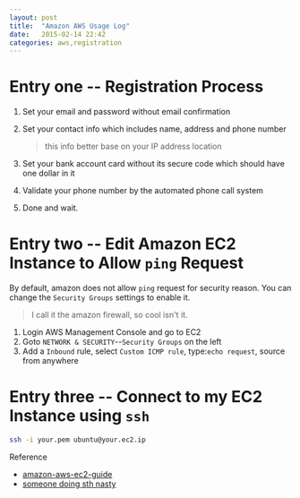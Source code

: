 ```yaml
---
layout: post
title:  "Amazon AWS Usage Log"
date:   2015-02-14 22:42
categories: aws,registration
---
```


# Entry one -- Registration Process

1. Set your email and password without email confirmation
2. Set your contact info which includes name, address and phone number

    > this info better base on your IP address location

3. Set your bank account card without its secure code which should have one dollar in it
4. Validate your phone number by the automated phone call system
5. Done and wait. 


# Entry two -- Edit Amazon EC2 Instance to Allow `ping` Request

By default, amazon does not allow `ping` request for security reason. You can change the `Security Groups` settings to enable it.

> I call it the amazon firewall, so cool isn't it.

1. Login AWS Management Console and go to EC2
2. Goto `NETWORK & SECURITY`--`Security Groups` on the left
3. Add a `Inbound` rule, select `Custom ICMP rule`, type:`echo request`, source from anywhere


# Entry three -- Connect to my EC2 Instance using `ssh`

```sh
ssh -i your.pem ubuntu@your.ec2.ip
```

Reference

* [amazon-aws-ec2-guide](http://feilong.me/2011/01/amazon-aws-ec2-guide)
* [someone doing sth nasty](http://blog.csdn.net/zzban/article/details/8690013)